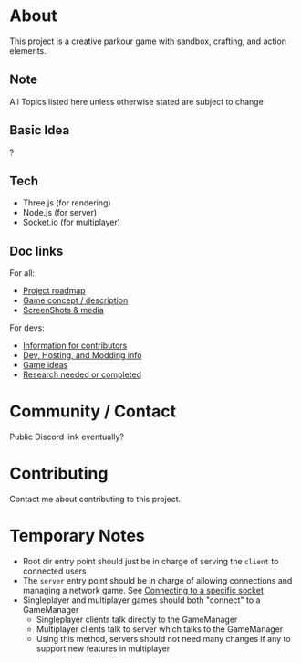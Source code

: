# About
This project is a creative parkour game with sandbox, crafting, and action elements.

## Note
All Topics listed here unless otherwise stated are subject to change

## Basic Idea
?

## Tech
- Three.js (for rendering)
- Node.js (for server)
- Socket.io (for multiplayer)

## Doc links
For all:
- [Project roadmap](docs/md/Roadmap.md)
- [Game concept / description](docs/md/Concept.md)
- [ScreenShots & media](social/)

For devs:
- [Information for contributors](docs/md/Contribution.md)
- [Dev, Hosting, and Modding info](docs/md/Setup.md)
- [Game ideas](docs/md/Ideas.md)
- [Research needed or completed](docs/md/Research.md)

# Community / Contact
Public Discord link eventually?

# Contributing
Contact me about contributing to this project.



# Temporary Notes
- Root dir entry point should just be in charge of serving the `client` to connected users
- The `server` entry point should be in charge of allowing connections and managing a network game. See [Connecting to a specific socket](https://stackoverflow.com/questions/52138337/socket-io-makes-multiple-connections-when-the-page-is-refreshed-node-js)
- Singleplayer and multiplayer games should both "connect" to a GameManager
    - Singleplayer clients talk directly to the GameManager
    - Multiplayer clients talk to server which talks to the GameManager
    - Using this method, servers should not need many changes if any to support new features in multiplayer